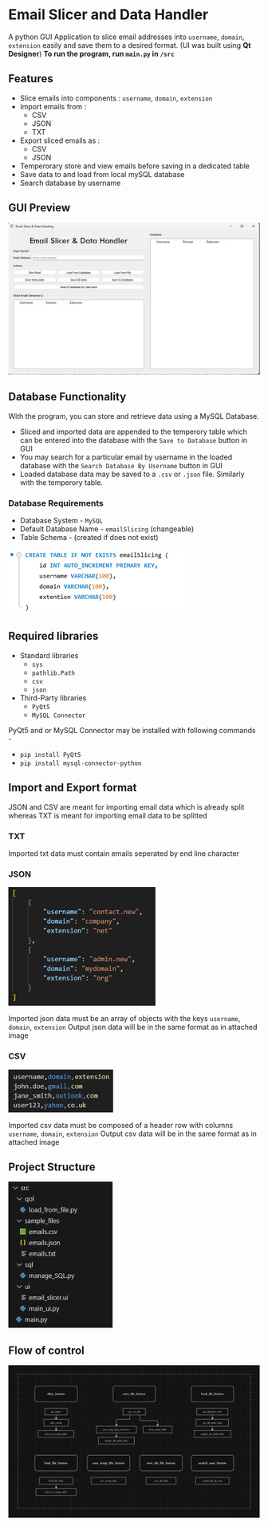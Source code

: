 # Email Slicer and Data Handler
A python GUI Application to slice email addresses into `username`, `domain`, `extension` easily and save them to a desired format.
(UI was built using **Qt Designer**)
**To run the program, run `main.py` in `/src`**

## Features
- Slice emails into components : `username`, `domain`, `extension`
- Import emails from :
    - CSV
    - JSON
    - TXT
- Export sliced emails as :
    - CSV
    - JSON
- Temperorary store and view emails before saving in a dedicated table
- Save data to and load from local mySQL database
- Search database by username

## GUI Preview
![GUI](readme/{49E5B5A9-C31D-438C-90AD-BC4A23586208}.png)

## Database Functionality
With the program, you can store and retrieve data using a MySQL Database.
- Sliced and imported data are appended to the temperory table which can be entered into the database with the `Save to Database` button in GUI
- You may search for a particular email by username in the loaded database with the `Search Database By Username` button in GUI
- Loaded database data may be saved to a `.csv` or `.json` file. Similarly with the temperory table.

### Database Requirements
- Database System - `MySQL`
- Default Database Name - `emailSlicing` (changeable)
- Table Schema - (created if does not exist)

![table schema](readme/{F2D831B2-ED7D-4E64-BB3D-CBF01AA5EBB7}.png)

## Required libraries
- Standard libraries
    - `sys`
    - `pathlib.Path`
    - `csv`
    - `json`
- Third-Party libraries
    - `PyQt5`
    - `MySQL Connector`

PyQt5 and or MySQL Connector may be installed with following commands -
- `pip install PyQt5`
- `pip install mysql-connector-python`

## Import and Export format
JSON and CSV are meant for importing email data which is already split
whereas TXT is meant for importing email data to be splitted
### TXT
Imported txt data must contain emails seperated by end line character
### JSON
![format](readme/{50016D1E-0C54-40CD-BAE4-C7F0E9D244ED}.png)

Imported json data must be an array of objects with the keys `username`, `domain`, `extension`
Output json data will be in the same format as in attached image
### CSV
![format](readme/{86361C79-3A77-4E55-98B0-1B74CDCAAA0D}.png)

Imported csv data must be composed of a header row with columns `username`, `domain`, `extension`
Output csv data will be in the same format as in attached image

## Project Structure
![overview](readme/{E51B7986-AF17-4964-AB61-8D37B10D3326}.png)
## Flow of control
![flow](readme/Untitled%20Diagram.drawio%20(1).png)

